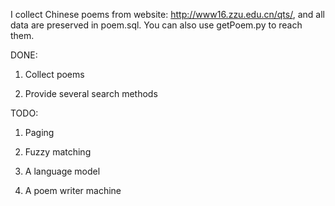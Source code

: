 I collect Chinese poems from website: http://www16.zzu.edu.cn/qts/, and all data are preserved in poem.sql. You can also use getPoem.py to reach them.

DONE:

1. Collect poems

2. Provide several search methods

TODO:

1. Paging

2. Fuzzy matching

3. A language model

4. A poem writer machine